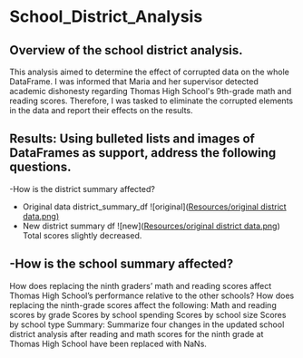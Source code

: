 # School_District_Analysis
## Overview of the school district analysis.
  This analysis aimed to determine the effect of corrupted data on the whole DataFrame. I was informed that Maria and her supervisor detected academic dishonesty regarding Thomas High School's 9th-grade math and reading scores. Therefore, I was tasked to eliminate the corrupted elements in the data and report their effects on the results. 

## Results: Using bulleted lists and images of DataFrames as support, address the following questions.
-How is the district summary affected?
  - Original data district_summary_df 
 ![original]([Resources/original district data.png)](https://github.com/Saidakramov/School_District_Analysis/blob/bc5a8b9c8d4b22a655a872e30d2e7c2ce124978b/Resources/original%20district%20data.png)
  - New district summary df 
  ![new]([Resources/original district data.png](https://github.com/Saidakramov/School_District_Analysis/blob/b0db20a21f6cde3ec85ff143d07e23eac46b9732/Resources/new%20district%20data.png))
  Total scores slightly decreased. 

-How is the school summary affected?
  -
How does replacing the ninth graders’ math and reading scores affect Thomas High School’s performance relative to the other schools?
How does replacing the ninth-grade scores affect the following:
Math and reading scores by grade
Scores by school spending
Scores by school size
Scores by school type
Summary: Summarize four changes in the updated school district analysis after reading and math scores for the ninth grade at Thomas High School have been replaced with NaNs.
